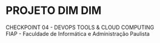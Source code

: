 # PROJETO DIM DIM
CHECKPOINT 04 - DEVOPS TOOLS & CLOUD COMPUTING  
FIAP - Faculdade de Informática e Administração Paulista
